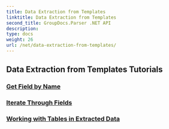 ```yaml
---
title: Data Extraction from Templates
linktitle: Data Extraction from Templates
second_title: GroupDocs.Parser .NET API
description: 
type: docs
weight: 26
url: /net/data-extraction-from-templates/
---
```


## Data Extraction from Templates Tutorials
### [Get Field by Name](./get-field-by-name/)
### [Iterate Through Fields](./iterate-through-fields/)
### [Working with Tables in Extracted Data](./working-with-tables-in-extracted-data/)